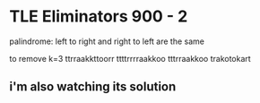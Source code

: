 # TLE Eliminators 900 - 2
palindrome: left to right and right to left are the same



to remove k=3
ttrraakkttoorr
ttttrrrraakkoo
tttrraakkoo
trakotokart



## i'm also watching its solution